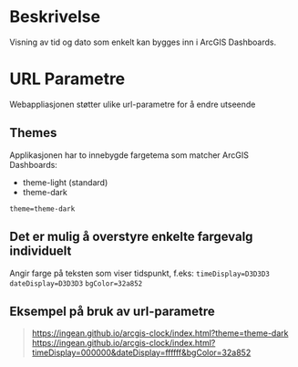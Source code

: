 # Beskrivelse
Visning av tid og dato som enkelt kan bygges inn i ArcGIS Dashboards.

# URL Parametre
Webappliasjonen støtter ulike url-parametre for å endre utseende

## Themes
Applikasjonen har to innebygde fargetema som matcher ArcGIS Dashboards:
* theme-light (standard)
* theme-dark

`theme=theme-dark`

## Det er mulig å overstyre enkelte fargevalg individuelt
Angir farge på teksten som viser tidspunkt, f.eks:
`timeDisplay=D3D3D3`
`dateDisplay=D3D3D3`
`bgColor=32a852`

## Eksempel på bruk av url-parametre
>https://ingean.github.io/arcgis-clock/index.html?theme=theme-dark
>https://ingean.github.io/arcgis-clock/index.html?timeDisplay=000000&dateDisplay=ffffff&bgColor=32a852
